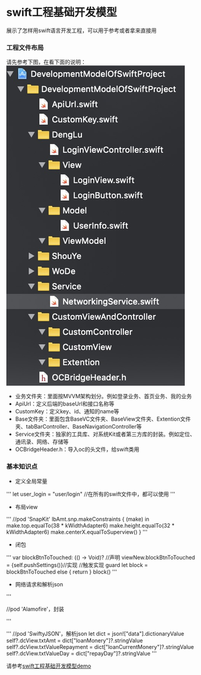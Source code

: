 # swift工程基础开发模型

展示了怎样用swift语言开发工程，可以用于参考或者拿来直接用
 
### 工程文件布局
请先参考下图，在看下面的说明：
![工程文件布局图片](./image.jpg)

- 业务文件夹：里面按MVVM架构划分。例如登录业务、首页业务、我的业务
- ApiUrl：定义后端的baseUrl和接口名称等
- CustomKey：定义key、id、通知的name等
- Base文件夹：里面包含BaseVC文件夹、BaseView文件夹、Extention文件夹、tabBarController、BaseNavigationController等
- Service文件夹：独家的工具库、对系统Kit或者第三方库的封装。例如定位、通讯录、网络、存储等
- OCBridgeHeader.h：导入oc的头文件，给swift类用

### 基本知识点
- 定义全局常量

'''
let user_login = "user/login"  //在所有的swift文件中，都可以使用
'''

- 布局view

'''
//pod 'SnapKit'
lbAmt.snp.makeConstraints { (make) in
    make.top.equalTo(38  * kWidthAdapter6)
    make.height.equalTo(32 * kWidthAdapter6)
    make.centerX.equalToSuperview()
}
'''

- 闭包

'''
var blockBtnToTouched: (() -> Void)?  //声明
viewNew.blockBtnToTouched = {self.pushSettings()}//实现
//触发实现
guard let block = blockBtnToTouched else {
	return
}
block()
'''

- 网络请求和解析json

'''

//pod 'Alamofire'，封装

'''

'''
//pod 'SwiftyJSON'，解析json
let dict = json!["data"].dictionaryValue
self?.dcView.txtAmt = dict["loanMonery"]?.stringValue
self?.dcView.txtValueRepayment = dict["loanCurrentMonery"]?.stringValue
self?.dcView.txtValueDay = dict["repayDay"]?.stringValue
'''

请参考[swift工程基础开发模型demo](https://github.com/dengchaojie/DevelopmentModelOfSwiftProject)
